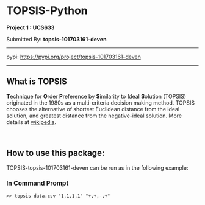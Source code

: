 # TOPSIS-Python

**Project 1 : UCS633**


Submitted By: **topsis-101703161-deven**

***
pypi: <https://pypi.org/project/topsis-101703161-deven>
<br>
***

## What is TOPSIS

**T**echnique for **O**rder **P**reference by **S**imilarity to **I**deal
**S**olution (TOPSIS) originated in the 1980s as a multi-criteria decision
making method. TOPSIS chooses the alternative of shortest Euclidean distance
from the ideal solution, and greatest distance from the negative-ideal
solution. More details at [wikipedia](https://en.wikipedia.org/wiki/TOPSIS).

<br>

## How to use this package:

TOPSIS-topsis-101703161-deven  can be run as in the following example:



### In Command Prompt
```
>> topsis data.csv "1,1,1,1" "+,+,-,+"
```
